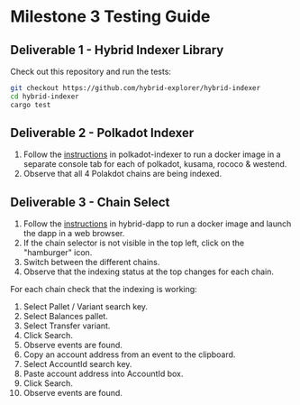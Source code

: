 # Milestone 3 Testing Guide

## Deliverable 1 - Hybrid Indexer Library

Check out this repository and run the tests:

 ```sh
git checkout https://github.com/hybrid-explorer/hybrid-indexer
cd hybrid-indexer
cargo test
```

## Deliverable 2 - Polkadot Indexer

1. Follow the [instructions](https://github.com/hybrid-explorer/polkadot-indexer#docker) in polkadot-indexer to run a docker image in a separate console tab for each of polkadot, kusama, rococo & westend.
1. Observe that all 4 Polakdot chains are being indexed.

## Deliverable 3 - Chain Select

1. Follow the [instructions](https://github.com/hybrid-explorer/polkadot-indexer#docker) in hybrid-dapp to run a docker image and launch the dapp in a web browser.
1. If the chain selector is not visible in the top left, click on the "hamburger" icon.
1. Switch between the different chains.
1. Observe that the indexing status at the top changes for each chain.

For each chain check that the indexing is working:
1. Select Pallet / Variant search key.
1. Select Balances pallet.
1. Select Transfer variant.
1. Click Search.
1. Observe events are found.
1. Copy an account address from an event to the clipboard.
1. Select AccountId search key.
1. Paste account address into AccountId box.
1. Click Search.
1. Observe events are found.
